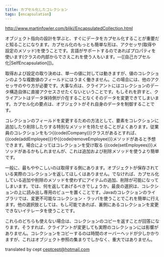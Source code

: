 ```yaml
---
title: カプセル化したコレクション
tags: [encapsulation]
---
```


http://www.martinfowler.com/bliki/EncapsulatedCollection.html

オブジェクト指向の設計を学ぶと、すぐにデータをカプセル化することが重要だと知ることになります。カプセル化のもっとも簡単な形は、アクセッサ(取得や設定のメソッド)を使うことです。言語がサポートするのであればプロパティを使います(クラスの内部からでさえこれを使う人もいます。—[[自己カプセル化|SelfEncapsulation]])。

取得および設定の取り決めは、単一の値に対しては動きますが、値のコレクションのような複数値のフィールドにはうまく働きません。この場合には、他のアクセッサのやり方が必要です。大事な点は、クライアントにはコレクションのデータ構造自体に直接アクセスさせたくないということです。もしそれを許すと、クライアントはデータ保持側が介在することなくそのデータを変更できてしまいます。カプセル化の要点は、オブジェクトがそれ自身のデータを制御することです。

コレクションのフィールドを変更するための方法として、要素をコレクションに追加したり削除したりする特別なメソッドを持たせることがよくあります。従業員のコレクションをもつ{{code(Company)}}クラスがあるとすれば、{{code(addEmployee)}}や{{code(removeEmployee)}}メソッドがあると予想できます。場合によってはコレクションを受け取る {{code(setEmployees)}}メソッドがあるかもしれませんが、これは追加および削除メソッドを使うより簡単です。

一般に、最もややこしいのは取得する側にあります。オブジェクトが保存されている実際のコレクションを返してほしくはありません。でなければ、カプセル化している追加や削除のメソッドを使わずにアイテムの追加、削除が可能になってしまいます。では、何を返してあげるべきでしょうか。最良の選択は、コレクションの上に読み出し専用のビューを置くことです。Javaのコレクションのライブラリでは、変更不可能なコレクション・ラッパを使うことでこれを簡単に行えます。他の選択肢としては、もし可能であれば、裏側にあるコレクションを変更できないイテレータを使うことです。

これらのどちらも使えない場合は、コレクションのコピーを返すことが回答になります。そうすれば、クライアントが変更しても実際のコレクションには影響がありません。コレクションをコピーするのは時間のオーバーヘッドが少しかかりますが、これはオブジェクト参照の集まりでしかなく、重大ではありません。


translated by cept <ceptcept@hotmail.com>

